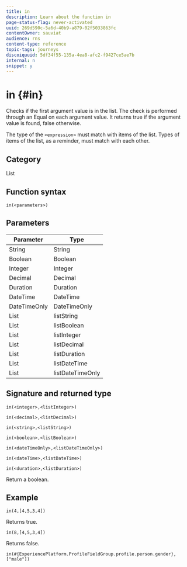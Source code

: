 ```yaml
---
title: in
description: Learn about the function in
page-status-flag: never-activated
uuid: 269d590c-5a6d-40b9-a879-02f5033863fc
contentOwner: sauviat
audience: rns
content-type: reference
topic-tags: journeys
discoiquuid: 5df34f55-135a-4ea8-afc2-f9427ce5ae7b
internal: n
snippet: y
---
```


# in {#in}

Checks if the first argument value is in the list. The check is performed through an Equal on each argument value. It returns true if the argument value is found, false otherwise.

The type of the `<expression>` must match with items of the list. Types of items of the list, as a reminder, must match with each other.

## Category

List

## Function syntax

`in(<parameters>)`

## Parameters

| Parameter | Type             |
|-----------|------------------|
| String    | String       |
| Boolean   | Boolean      |
| Integer   | Integer      |
| Decimal   | Decimal      |
| Duration  | Duration     |
| DateTime  | DateTime     |
| DateTimeOnly  | DateTimeOnly |
| List      | listString       |
| List      | listBoolean      |
| List      | listInteger      |
| List      | listDecimal      |
| List      | listDuration     |
| List      | listDateTime     |
| List      | listDateTimeOnly |

## Signature and returned type

`in(<integer>,<listInteger>)`

`in(<decimal>,<listDecimal>)`

`in(<string>,<listString>)`

`in(<boolean>,<listBoolean>)`

`in(<dateTimeOnly>,<listDateTimeOnly>)`

`in(<dateTime>,<listDateTime>)`

`in(<duration>,<listDuration>)`

Return a boolean.

## Example

`in(4,[4,5,3,4])`

Returns true.

`in(8,[4,5,3,4])`

Returns false.

`in(#{ExperiencePlatform.ProfileFieldGroup.profile.person.gender}, ["male"])`
